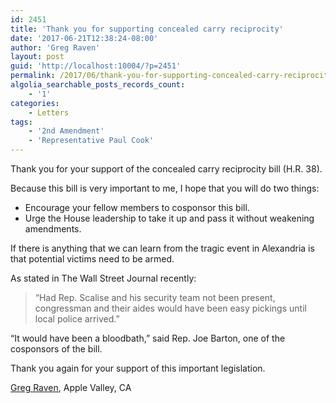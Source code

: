```yaml
---
id: 2451
title: 'Thank you for supporting concealed carry reciprocity'
date: '2017-06-21T12:38:24-08:00'
author: 'Greg Raven'
layout: post
guid: 'http://localhost:10004/?p=2451'
permalink: /2017/06/thank-you-for-supporting-concealed-carry-reciprocity/
algolia_searchable_posts_records_count:
    - '1'
categories:
    - Letters
tags:
    - '2nd Amendment'
    - 'Representative Paul Cook'
---
```


Thank you for your support of the concealed carry reciprocity bill (H.R. 38).

Because this bill is very important to me, I hope that you will do two things:

- Encourage your fellow members to cosponsor this bill.
- Urge the House leadership to take it up and pass it without weakening amendments.

If there is anything that we can learn from the tragic event in Alexandria is that potential victims need to be armed.

As stated in The Wall Street Journal recently:

> “Had Rep. Scalise and his security team not been present, congressman and their aides would have been easy pickings until local police arrived.”

“It would have been a bloodbath,” said Rep. Joe Barton, one of the cosponsors of the bill.

Thank you again for your support of this important legislation.

[Greg Raven](https://www.gregraven.org/), Apple Valley, CA